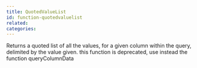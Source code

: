 ```yaml
---
title: QuotedValueList
id: function-quotedvaluelist
related:
categories:
---
```


Returns a quoted list of all the values, for a given column within the query, delimited by the value given.
		this function is deprecated, use instead the function queryColumnData